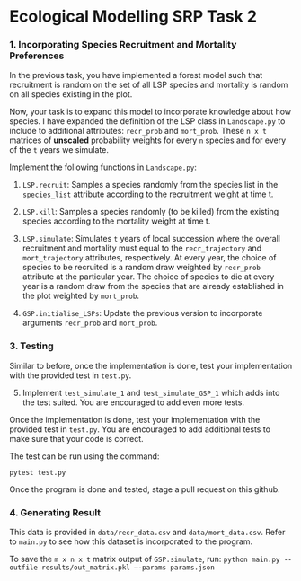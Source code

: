 # Ecological Modelling SRP Task 2


### 1. Incorporating Species Recruitment and Mortality Preferences
In the previous task, you have implemented a forest model such that recruitment is random on the set of all LSP species and mortality is
random on all species existing in the plot.

Now, your task is to expand this model to incorporate knowledge about how species. I have expanded the definition of the LSP class in
`Landscape.py` to include to additional attributes: `recr_prob` and `mort_prob`. These `n x t` matrices of **unscaled** probability weights for every
`n` species and for every of the `t` years we simulate.

Implement the following functions in `Landscape.py`:

1. `LSP.recruit`: Samples a species randomly from the species list in the `species_list` attribute according to the recruitment weight at time t.

2. `LSP.kill`: Samples a species randomly (to be killed) from the existing species according to the mortality weight at time t.

3. `LSP.simulate`: Simulates `t` years of local succession where the overall recruitment and mortality must equal to
the `recr_trajectory` and  `mort_trajectory` attributes, respectively. At every year, the choice of species to be recruited is a random draw weighted by `recr_prob` attribute at the particular year. The choice of species to die at every year is a random draw from the species that are already established in the plot weighted by `mort_prob`.

4. `GSP.initialise_LSPs`: Update the previous version to incorporate arguments `recr_prob` and `mort_prob`.

### 3. Testing
Similar to before, once the implementation is done, test your implementation with the provided test in `test.py`.

5. Implement `test_simulate_1` and `test_simulate_GSP_1` which adds into the test suited. You are encouraged to add even more tests.

Once the implementation is done, test your implementation with the provided test in `test.py`. You are encouraged to add additional tests to make sure that your code is correct.

The test can be run using the command:

`pytest test.py`

Once the program is done and tested, stage a pull request on this github.

### 4. Generating Result
This data is provided in `data/recr_data.csv` and `data/mort_data.csv`. Refer to `main.py` to see how this dataset is incorporated to the program.

To save the `m x n x t` matrix output of `GSP.simulate`,  run:
`python main.py --outfile results/out_matrix.pkl –-params params.json`



